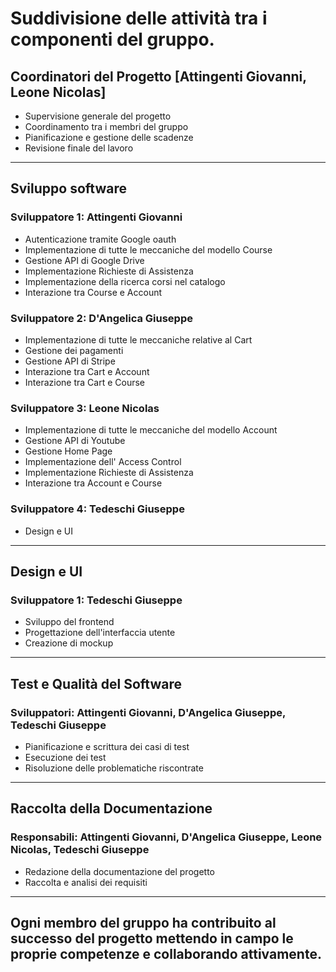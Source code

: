 # Suddivisione delle attività tra i componenti del gruppo.

## Coordinatori del Progetto [Attingenti Giovanni, Leone Nicolas]

* Supervisione generale del progetto
* Coordinamento tra i membri del gruppo
* Pianificazione e gestione delle scadenze
* Revisione finale del lavoro

***

## Sviluppo software 

### Sviluppatore 1: Attingenti Giovanni 

* Autenticazione tramite Google oauth
* Implementazione di tutte le meccaniche del modello Course
* Gestione API di Google Drive
* Implementazione Richieste di Assistenza
* Implementazione della ricerca corsi nel catalogo
* Interazione tra Course e Account

### Sviluppatore 2: D'Angelica Giuseppe

* Implementazione di tutte le meccaniche relative al Cart
* Gestione dei pagamenti
* Gestione API di Stripe
* Interazione tra Cart e Account
* Interazione tra Cart e Course

### Sviluppatore 3: Leone Nicolas

* Implementazione di tutte le meccaniche del modello Account
* Gestione API di Youtube
* Gestione Home Page
* Implementazione dell' Access Control
* Implementazione Richieste di Assistenza
* Interazione tra Account e Course

### Sviluppatore 4: Tedeschi Giuseppe

* Design e UI

***

## Design e UI

### Sviluppatore 1: Tedeschi Giuseppe

* Sviluppo del frontend
* Progettazione dell'interfaccia utente
* Creazione di mockup

***

## Test e Qualità del Software

### Sviluppatori: Attingenti Giovanni, D'Angelica Giuseppe, Tedeschi Giuseppe

* Pianificazione e scrittura dei casi di test
* Esecuzione dei test
* Risoluzione delle problematiche riscontrate

***

## Raccolta della Documentazione

### Responsabili: Attingenti Giovanni, D'Angelica Giuseppe, Leone Nicolas, Tedeschi Giuseppe

* Redazione della documentazione del progetto
* Raccolta e analisi dei requisiti

***

## Ogni membro del gruppo ha contribuito al successo del progetto mettendo in campo le proprie competenze e collaborando attivamente.





